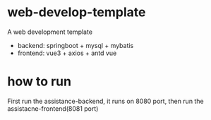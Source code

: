# web-develop-template

A web development template
- backend: springboot + mysql + mybatis
- frontend: vue3 + axios + antd vue

# how to run
First run the assistance-backend, it runs on 8080 port, then run the assistacne-frontend(8081 port) 
